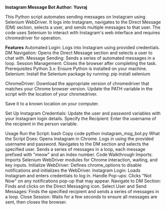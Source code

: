 **Instagram Message Bot
Author: Yuvraj**

This Python script automates sending messages on Instagram using Selenium WebDriver. It logs into Instagram, navigates to the Direct Message (DM) section, selects a user, and sends multiple messages to that user. The code uses Selenium to interact with Instagram's web interface and requires chromedriver for operation.

**Features**
Automated Login: Logs into Instagram using provided credentials.
DM Navigation: Opens the Direct Message section and selects a user to chat with.
Message Sending: Sends a series of automated messages in a loop.
Session Management: Closes the browser after completing the task.
Prerequisites
Python 3.x: Ensure Python is installed on your machine.
Selenium: Install the Selenium package by running:
pip install selenium

ChromeDriver: Download the appropriate version of chromedriver that matches your Chrome browser version. Update the PATH variable in the script with the location of your chromedriver.

Save it to a known location on your computer.


Set Up Instagram Credentials:
Update the user and password variables with your Instagram login details.
Specify the Recipient:
Enter the username of the recipient in the person variable.

Usage
Run the Script:
bash
Copy code
python instagram_msg_bot.py
What the Script Does:
Opens Instagram in Chrome.
Logs in using the provided username and password.
Navigates to the DM section and selects the specified user.
Sends a series of messages in a loop, each message prefixed with "meow" and an index number.
Code Walkthrough
Imports:
Imports Selenium WebDriver modules for Chrome interaction, waiting, and key inputs.
Initialize WebDriver:
Defines chrome_options to disable notifications and initializes the WebDriver.
Instagram Login:
Loads Instagram and enters credentials to log in.
Handle Pop-ups:
Clicks "Not Now" on any notifications pop-up that may appear.
Navigate to DM Section:
Finds and clicks on the Direct Messaging icon.
Select User and Send Messages:
Finds the specified recipient and sends a series of messages in a loop.
Close Session:
Waits for a few seconds to ensure all messages are sent, then closes the browser.
